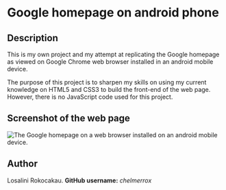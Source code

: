# Google homepage on android phone

## Description
This is my own project and my attempt at replicating the Google homepage as viewed on Google Chrome web browser installed in an android mobile device.

The purpose of this project is to sharpen my skills on using my current knowledge on HTML5 and CSS3 to build the front-end of the web page. However, there is no JavaScript code used for this project.

## Screenshot of the web page
![The Google homepage on a web browser installed on an android mobile device.](images/googlehomepageonanandroidphone.png)

## Author
Losalini Rokocakau.
**GitHub username:** *chelmerrox*